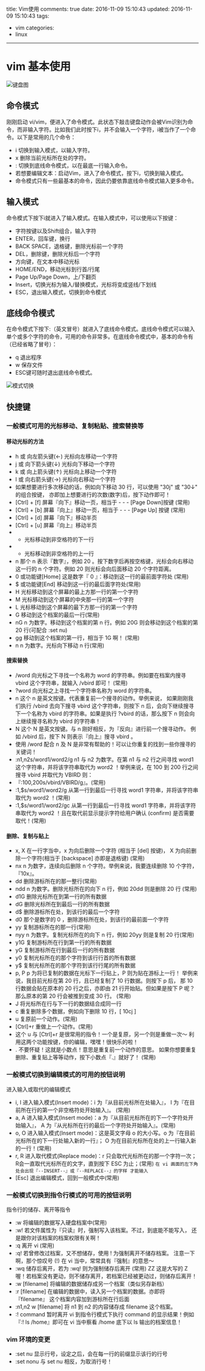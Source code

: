 title: Vim使用
comments: true
date: 2016-11-09 15:10:43
updated: 2016-11-09 15:10:43
tags:
  - vim
categories:
  - linux
---
# vim 基本使用

![键盘图](/book/images/linux/vim.gif)

## 命令模式
刚刚启动 vi/vim，便进入了命令模式。此状态下敲击键盘动作会被Vim识别为命令，而非输入字符。比如我们此时按下i，并不会输入一个字符，i被当作了一个命令。以下是常用的几个命令：
- i 切换到输入模式，以输入字符。
- x 删除当前光标所在处的字符。
- : 切换到底线命令模式，以在最底一行输入命令。
- 若想要编辑文本：启动Vim，进入了命令模式，按下i，切换到输入模式。
- 命令模式只有一些最基本的命令，因此仍要依靠底线命令模式输入更多命令。

## 输入模式
命令模式下按下i就进入了输入模式。在输入模式中，可以使用以下按键：
- 字符按键以及Shift组合，输入字符
- ENTER，回车键，换行
- BACK SPACE，退格键，删除光标前一个字符
- DEL，删除键，删除光标后一个字符
- 方向键，在文本中移动光标
- HOME/END，移动光标到行首/行尾
- Page Up/Page Down，上/下翻页
- Insert，切换光标为输入/替换模式，光标将变成竖线/下划线
- ESC，退出输入模式，切换到命令模式

## 底线命令模式
在命令模式下按下:（英文冒号）就进入了底线命令模式。底线命令模式可以输入单个或多个字符的命令，可用的命令非常多。在底线命令模式中，基本的命令有（已经省略了冒号）：
- q 退出程序
- w 保存文件
- ESC键可随时退出底线命令模式。

![模式切换](/book/images/linux/vim01.png)

## 快捷键
### 一般模式可用的光标移动、复制粘贴、搜索替换等
#### 移动光标的方法
- h 或 向左箭头键(←)	光标向左移动一个字符
- j 或 向下箭头键(↓)	光标向下移动一个字符
- k 或 向上箭头键(↑)	光标向上移动一个字符
- l 或 向右箭头键(→)	光标向右移动一个字符
- 如果想要进行多次移动的话，例如向下移动 30 行，可以使用 "30j" 或 "30↓" 的组合按键， 亦即加上想要进行的次数(数字)后，按下动作即可！
- [Ctrl] + [f]	屏幕『向下』移动一页，相当于 - - - [Page Down]按键 (常用)
- [Ctrl] + [b]	屏幕『向上』移动一页，相当于 - - - [Page Up] 按键 (常用)
- [Ctrl] + [d]	屏幕『向下』移动半页
- [Ctrl] + [u]	屏幕『向上』移动半页
- +	光标移动到非空格符的下一行
- -	光标移动到非空格符的上一行
- n<space>	那个 n 表示『数字』，例如 20 。按下数字后再按空格键，光标会向右移动这一行的 n 个字符。例如 20<space> 则光标会向后面移动 20 个字符距离。
- 0 或功能键[Home]	这是数字『 0 』：移动到这一行的最前面字符处 (常用)
- $ 或功能键[End]	移动到这一行的最后面字符处(常用)
- H	光标移动到这个屏幕的最上方那一行的第一个字符
- M	光标移动到这个屏幕的中央那一行的第一个字符
- L	光标移动到这个屏幕的最下方那一行的第一个字符
- G	移动到这个档案的最后一行(常用)
- nG	n 为数字。移动到这个档案的第 n 行。例如 20G 则会移动到这个档案的第 20 行(可配合 :set nu)
- gg	移动到这个档案的第一行，相当于 1G 啊！ (常用)
- n<Enter>	n 为数字。光标向下移动 n 行(常用)

#### 搜索替换
- /word	向光标之下寻找一个名称为 word 的字符串。例如要在档案内搜寻 vbird 这个字符串，就输入 /vbird 即可！ (常用)
- ?word	向光标之上寻找一个字符串名称为 word 的字符串。
- n	这个 n 是英文按键。代表重复前一个搜寻的动作。举例来说， 如果刚刚我们执行 /vbird 去向下搜寻 vbird 这个字符串，则按下 n 后，会向下继续搜寻下一个名称为 vbird 的字符串。如果是执行 ?vbird 的话，那么按下 n 则会向上继续搜寻名称为 vbird 的字符串！
- N	这个 N 是英文按键。与 n 刚好相反，为『反向』进行前一个搜寻动作。 例如 /vbird 后，按下 N 则表示『向上』搜寻 vbird 。
- 使用 /word 配合 n 及 N 是非常有帮助的！可以让你重复的找到一些你搜寻的关键词！
- :n1,n2s/word1/word2/g	n1 与 n2 为数字。在第 n1 与 n2 行之间寻找 word1 这个字符串，并将该字符串取代为 word2 ！举例来说，在 100 到 200 行之间搜寻 vbird 并取代为 VBIRD 则：
- 『:100,200s/vbird/VBIRD/g』。(常用)
- :1,$s/word1/word2/g	从第一行到最后一行寻找 word1 字符串，并将该字符串取代为 word2 ！(常用)
- :1,$s/word1/word2/gc	从第一行到最后一行寻找 word1 字符串，并将该字符串取代为 word2 ！且在取代前显示提示字符给用户确认 (confirm) 是否需要取代！(常用)

#### 删除、复制与贴上
- x, X	在一行字当中，x 为向后删除一个字符 (相当于 [del] 按键)， X 为向前删除一个字符(相当于 [backspace] 亦即是退格键) (常用)
- nx	n 为数字，连续向后删除 n 个字符。举例来说，我要连续删除 10 个字符， 『10x』。
- dd	删除游标所在的那一整行(常用)
- ndd	n 为数字。删除光标所在的向下 n 行，例如 20dd 则是删除 20 行 (常用)
- d1G	删除光标所在到第一行的所有数据
- dG	删除光标所在到最后一行的所有数据
- d$	删除游标所在处，到该行的最后一个字符
- d0	那个是数字的 0 ，删除游标所在处，到该行的最前面一个字符
- yy	复制游标所在的那一行(常用)
- nyy	n 为数字。复制光标所在的向下 n 行，例如 20yy 则是复制 20 行(常用)
- y1G	复制游标所在行到第一行的所有数据
- yG	复制游标所在行到最后一行的所有数据
- y0	复制光标所在的那个字符到该行行首的所有数据
- y$	复制光标所在的那个字符到该行行尾的所有数据
- p, P	p 为将已复制的数据在光标下一行贴上，P 则为贴在游标上一行！ 举例来说，我目前光标在第 20 行，且已经复制了 10 行数据。则按下 p 后， 那 10 行数据会贴在原本的 20 行之后，亦即由 21 行开始贴。但如果是按下 P 呢？ 那么原本的第 20 行会被推到变成 30 行。 (常用)
- J	将光标所在行与下一行的数据结合成同一行
- c	重复删除多个数据，例如向下删除 10 行，[ 10cj ]
- u	复原前一个动作。(常用)
- [Ctrl]+r	重做上一个动作。(常用)
- 这个 u 与 [Ctrl]+r 是很常用的指令！一个是复原，另一个则是重做一次～ 利用这两个功能按键，你的编辑，嘿嘿！很快乐的啦！
- .	不要怀疑！这就是小数点！意思是重复前一个动作的意思。 如果你想要重复删除、重复贴上等等动作，按下小数点『.』就好了！ (常用)

### 一般模式切换到编辑模式的可用的按钮说明
进入输入或取代的编辑模式
- i, I	进入输入模式(Insert mode)：i 为『从目前光标所在处输入』， I 为『在目前所在行的第一个非空格符处开始输入』。 (常用)
- a, A	进入输入模式(Insert mode)：a 为『从目前光标所在的下一个字符处开始输入』， A 为『从光标所在行的最后一个字符处开始输入』。(常用)
- o, O	进入输入模式(Insert mode)：这是英文字母 o 的大小写。o 为『在目前光标所在的下一行处输入新的一行』； O 为在目前光标所在处的上一行输入新的一行！(常用)
- r, R	进入取代模式(Replace mode)：r 只会取代光标所在的那一个字符一次；R会一直取代光标所在的文字，直到按下 ESC 为止；(常用)
```在 vi 画面的左下角处会出现『--INSERT--』或『--REPLACE--』的字样 才能输入```
- [Esc]	退出编辑模式，回到一般模式中(常用)

### 一般模式切换到指令行模式的可用的按钮说明
指令行的储存、离开等指令
- :w	将编辑的数据写入硬盘档案中(常用)
- :w!	若文件属性为『只读』时，强制写入该档案。不过，到底能不能写入， 还是跟你对该档案的档案权限有关啊！
- :q	离开 vi (常用)
- :q!	若曾修改过档案，又不想储存，使用 ! 为强制离开不储存档案。
注意一下啊，那个惊叹号 (!) 在 vi 当中，常常具有『强制』的意思～
- :wq	储存后离开，若为 :wq! 则为强制储存后离开 (常用)
ZZ	这是大写的 Z 喔！若档案没有更动，则不储存离开，若档案已经被更动过，则储存后离开！
- :w [filename]	将编辑的数据储存成另一个档案（类似另存新档）
- :r [filename]	在编辑的数据中，读入另一个档案的数据。亦即将 『filename』 这个档案内容加到游标所在行后面
- :n1,n2 w [filename]	将 n1 到 n2 的内容储存成 filename 这个档案。
- :! command	暂时离开 vi 到指令行模式下执行 command 的显示结果！例如
『:! ls /home』即可在 vi 当中察看 /home 底下以 ls 输出的档案信息！

### vim 环境的变更
- :set nu	显示行号，设定之后，会在每一行的前缀显示该行的行号
- :set nonu	与 set nu 相反，为取消行号！
